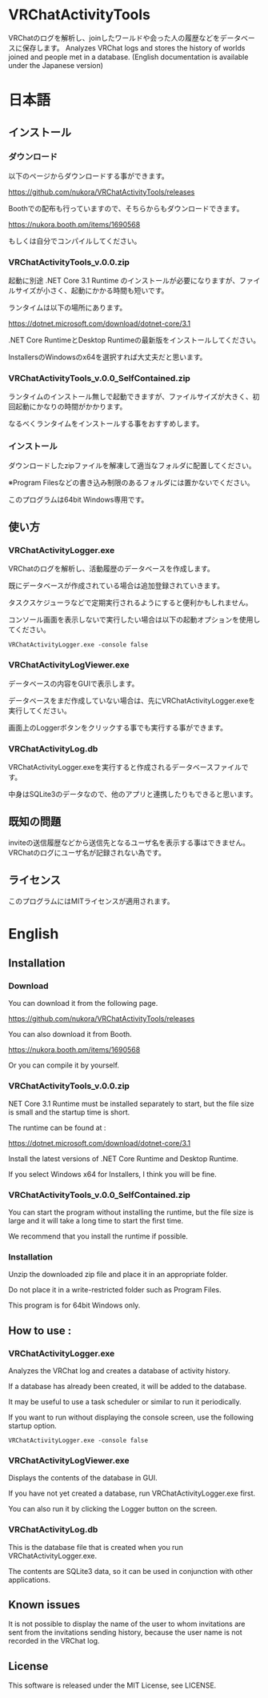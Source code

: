 VRChatActivityTools
====

VRChatのログを解析し、joinしたワールドや会った人の履歴などをデータベースに保存します。
Analyzes VRChat logs and stores the history of worlds joined and people met in a database. (English documentation is available under the Japanese version)

# 日本語

## インストール

### ダウンロード

以下のページからダウンロードする事ができます。

https://github.com/nukora/VRChatActivityTools/releases

Boothでの配布も行っていますので、そちらからもダウンロードできます。

https://nukora.booth.pm/items/1690568

もしくは自分でコンパイルしてください。

### VRChatActivityTools_v.0.0.zip

起動に別途 .NET Core 3.1 Runtime のインストールが必要になりますが、ファイルサイズが小さく、起動にかかる時間も短いです。

ランタイムは以下の場所にあります。

https://dotnet.microsoft.com/download/dotnet-core/3.1

.NET Core RuntimeとDesktop Runtimeの最新版をインストールしてください。

InstallersのWindowsのx64を選択すれば大丈夫だと思います。

### VRChatActivityTools_v.0.0_SelfContained.zip

ランタイムのインストール無しで起動できますが、ファイルサイズが大きく、初回起動にかなりの時間がかかります。

なるべくランタイムをインストールする事をおすすめします。

### インストール

ダウンロードしたzipファイルを解凍して適当なフォルダに配置してください。

※Program Filesなどの書き込み制限のあるフォルダには置かないでください。

このプログラムは64bit Windows専用です。

## 使い方

### VRChatActivityLogger.exe
VRChatのログを解析し、活動履歴のデータベースを作成します。

既にデータベースが作成されている場合は追加登録されていきます。

タスクスケジューラなどで定期実行されるようにすると便利かもしれません。

コンソール画面を表示しないで実行したい場合は以下の起動オプションを使用してください。

```
VRChatActivityLogger.exe -console false
```

### VRChatActivityLogViewer.exe
データベースの内容をGUIで表示します。

データベースをまだ作成していない場合は、先にVRChatActivityLogger.exeを実行してください。

画面上のLoggerボタンをクリックする事でも実行する事ができます。

### VRChatActivityLog.db
VRChatActivityLogger.exeを実行すると作成されるデータベースファイルです。

中身はSQLite3のデータなので、他のアプリと連携したりもできると思います。

## 既知の問題

inviteの送信履歴などから送信先となるユーザ名を表示する事はできません。VRChatのログにユーザ名が記録されない為です。

## ライセンス

このプログラムにはMITライセンスが適用されます。

# English

## Installation

### Download

You can download it from the following page.

https://github.com/nukora/VRChatActivityTools/releases

You can also download it from Booth.

https://nukora.booth.pm/items/1690568

Or you can compile it by yourself.

### VRChatActivityTools_v.0.0.zip

NET Core 3.1 Runtime must be installed separately to start, but the file size is small and the startup time is short.

The runtime can be found at : 

https://dotnet.microsoft.com/download/dotnet-core/3.1

Install the latest versions of .NET Core Runtime and Desktop Runtime.

If you select Windows x64 for Installers, I think you will be fine.

### VRChatActivityTools_v.0.0_SelfContained.zip

You can start the program without installing the runtime, but the file size is large and it will take a long time to start the first time.

We recommend that you install the runtime if possible.

### Installation

Unzip the downloaded zip file and place it in an appropriate folder.

Do not place it in a write-restricted folder such as Program Files.

This program is for 64bit Windows only.

## How to use :

### VRChatActivityLogger.exe  

Analyzes the VRChat log and creates a database of activity history.

If a database has already been created, it will be added to the database.

It may be useful to use a task scheduler or similar to run it periodically.

If you want to run without displaying the console screen, use the following startup option.

```
VRChatActivityLogger.exe -console false
```

### VRChatActivityLogViewer.exe

Displays the contents of the database in GUI.

If you have not yet created a database, run VRChatActivityLogger.exe first.

You can also run it by clicking the Logger button on the screen.

### VRChatActivityLog.db
This is the database file that is created when you run VRChatActivityLogger.exe.

The contents are SQLite3 data, so it can be used in conjunction with other applications.

##  Known issues

It is not possible to display the name of the user to whom invitations are sent from the invitations sending history, because the user name is not recorded in the VRChat log.

## License  

This software is released under the MIT License, see LICENSE.

